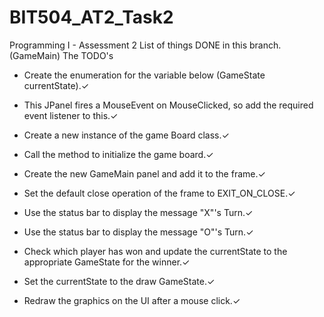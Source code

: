 # BIT504_AT2_Task2
Programming I - Assessment 2
List of things DONE in this branch. (GameMain)
The TODO's 

- Create the enumeration for the variable below (GameState currentState).✓

- This JPanel fires a MouseEvent on MouseClicked, so add the required event listener to this.✓

- Create a new instance of the game Board class.✓
  
- Call the method to initialize the game board.✓

- Create the new GameMain panel and add it to the frame.✓

- Set the default close operation of the frame to EXIT_ON_CLOSE.✓

- Use the status bar to display the message "X"'s Turn.✓
- Use the status bar to display the message "O"'s Turn.✓

  
- Check which player has won and update the currentState to the appropriate GameState for the winner.✓
  
- Set the currentState to the draw GameState.✓
  
- Redraw the graphics on the UI after a mouse click.✓

